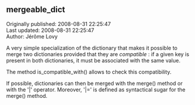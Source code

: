 ## mergeable_dict  
Originally published: 2008-08-31 22:25:47  
Last updated: 2008-08-31 22:25:47  
Author: Jérôme Lovy  
  
A very simple specialization of the dictionary that makes it possible to merge two dictionaries provided that they are *compatible* : if a given key is present in both dictionaries, it must be associated with the same value.

The method is_compatible_with() allows to check this compatibility.

If possible, dictionaries can then be merged with the merge() method or with the '|' operator. Moreover, '|=' is defined as syntactical sugar for the merge() method.